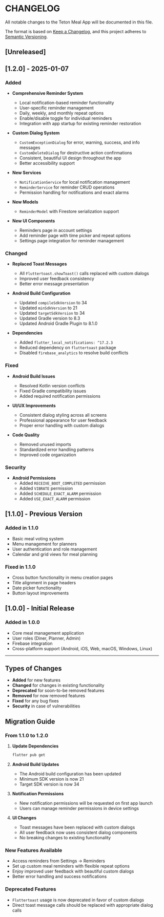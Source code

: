 # CHANGELOG

All notable changes to the Teton Meal App will be documented in this file.

The format is based on [Keep a Changelog](https://keepachangelog.com/en/1.0.0/),
and this project adheres to [Semantic Versioning](https://semver.org/spec/v2.0.0.html).

## [Unreleased]

## [1.2.0] - 2025-01-07

### Added

- **Comprehensive Reminder System**
  - Local notification-based reminder functionality
  - User-specific reminder management
  - Daily, weekly, and monthly repeat options
  - Enable/disable toggle for individual reminders
  - Integration with app startup for existing reminder restoration

- **Custom Dialog System**
  - `CustomExceptionDialog` for error, warning, success, and info messages
  - `CustomDeleteDialog` for destructive action confirmations
  - Consistent, beautiful UI design throughout the app
  - Better accessibility support

- **New Services**
  - `NotificationService` for local notification management
  - `ReminderService` for reminder CRUD operations
  - Permission handling for notifications and exact alarms

- **New Models**
  - `ReminderModel` with Firestore serialization support

- **New UI Components**
  - Reminders page in account settings
  - Add reminder page with time picker and repeat options
  - Settings page integration for reminder management

### Changed

- **Replaced Toast Messages**
  - All `Fluttertoast.showToast()` calls replaced with custom dialogs
  - Improved user feedback consistency
  - Better error message presentation

- **Android Build Configuration**
  - Updated `compileSdkVersion` to 34
  - Updated `minSdkVersion` to 21
  - Updated `targetSdkVersion` to 34
  - Updated Gradle version to 8.3
  - Updated Android Gradle Plugin to 8.1.0

- **Dependencies**
  - Added `flutter_local_notifications: ^17.2.3`
  - Reduced dependency on `fluttertoast` package
  - Disabled `firebase_analytics` to resolve build conflicts

### Fixed

- **Android Build Issues**
  - Resolved Kotlin version conflicts
  - Fixed Gradle compatibility issues
  - Added required notification permissions

- **UI/UX Improvements**
  - Consistent dialog styling across all screens
  - Professional appearance for user feedback
  - Proper error handling with custom dialogs

- **Code Quality**
  - Removed unused imports
  - Standardized error handling patterns
  - Improved code organization

### Security

- **Android Permissions**
  - Added `RECEIVE_BOOT_COMPLETED` permission
  - Added `VIBRATE` permission
  - Added `SCHEDULE_EXACT_ALARM` permission
  - Added `USE_EXACT_ALARM` permission

## [1.1.0] - Previous Version

### Added in 1.1.0

- Basic meal voting system
- Menu management for planners
- User authentication and role management
- Calendar and grid views for meal planning

### Fixed in 1.1.0

- Cross button functionality in menu creation pages
- Title alignment in page headers
- Date picker functionality
- Button layout improvements

## [1.0.0] - Initial Release

### Added in 1.0.0

- Core meal management application
- User roles (Diner, Planner, Admin)
- Firebase integration
- Cross-platform support (Android, iOS, Web, macOS, Windows, Linux)

---

## Types of Changes

- **Added** for new features
- **Changed** for changes in existing functionality  
- **Deprecated** for soon-to-be removed features
- **Removed** for now removed features
- **Fixed** for any bug fixes
- **Security** in case of vulnerabilities

## Migration Guide

### From 1.1.0 to 1.2.0

1. **Update Dependencies**

   ```bash
   flutter pub get
   ```

2. **Android Build Updates**
   - The Android build configuration has been updated
   - Minimum SDK version is now 21
   - Target SDK version is now 34

3. **Notification Permissions**
   - New notification permissions will be requested on first app launch
   - Users can manage reminder permissions in device settings

4. **UI Changes**
   - Toast messages have been replaced with custom dialogs
   - All user feedback now uses consistent dialog components
   - No breaking changes to existing functionality

### New Features Available

- Access reminders from Settings → Reminders
- Set up custom meal reminders with flexible repeat options
- Enjoy improved user feedback with beautiful custom dialogs
- Better error handling and success notifications

### Deprecated Features

- `Fluttertoast` usage is now deprecated in favor of custom dialogs
- Direct toast message calls should be replaced with appropriate dialog calls
